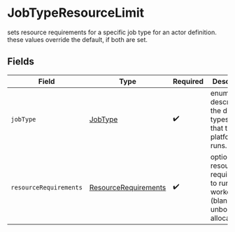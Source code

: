 # JobTypeResourceLimit

sets resource requirements for a specific job type for an actor definition. these values override the default, if both are set.


## Fields

| Field                                                                           | Type                                                                            | Required                                                                        | Description                                                                     |
| ------------------------------------------------------------------------------- | ------------------------------------------------------------------------------- | ------------------------------------------------------------------------------- | ------------------------------------------------------------------------------- |
| `jobType`                                                                       | [JobType](../../models/shared/JobType.md)                                       | :heavy_check_mark:                                                              | enum that describes the different types of jobs that the platform runs.         |
| `resourceRequirements`                                                          | [ResourceRequirements](../../models/shared/ResourceRequirements.md)             | :heavy_check_mark:                                                              | optional resource requirements to run workers (blank for unbounded allocations) |